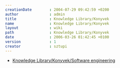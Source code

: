 ```yaml
---
creationDate        : 2004-07-29 09:42:59 +0200 
author              : admin 
title               : Knowledge Library/Konyvek 
name                : Knowledge Library/Konyvek 
layout              : wiki 
path                : Knowledge Library/Konyvek 
date                : 2006-03-26 01:42:45 +0100 
version             : 1 
creator             : sztupi 
---
```

*   [ Knowledge Library/Konyvek/Software engineering](../Missing.html)

